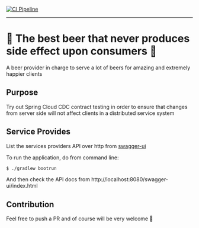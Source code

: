 [![CI Pipeline](https://github.com/rafaelcoelho/beer_provider/actions/workflows/ci.yml/badge.svg)](https://github.com/rafaelcoelho/beer_provider/actions/workflows/ci.yml)
___

# :clown_face: The best beer that never produces side effect upon consumers :clown_face:

A beer provider in charge to serve a lot of beers for amazing and extremely happier clients

## Purpose

Try out Spring Cloud CDC contract testing in order to ensure that changes from server side will not
affect clients in a distributed service system

## Service Provides

List the services providers API over http from [swagger-ui](http://localhost:8080/swagger-ui/index.html)

To run the application, do from command line:

```bash
$ ./gradlew bootrun
```

And then check the API docs from http://localhost:8080/swagger-ui/index.html

## Contribution

Feel free to push a PR and of course will be very welcome :fox_face:
